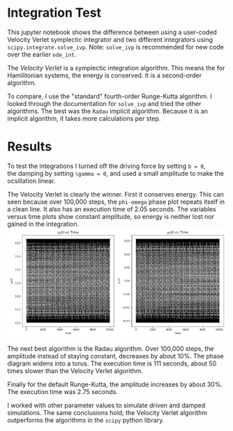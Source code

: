 # Integration Test
This jupyter notebook shows the difference between using a user-coded 
Velocity Verlet symplectic integrator and two different integrators 
using `scipy.integrate.solve_ivp`. Note: `solve_ivp` is recommended for 
new code over the earlier `ode_int`.

The _Velocity Verlet_ is a symplectic integration algorithm. This means 
the for Hamilitonian systems, the energy is conserved. It is a second-order 
algorithm.

To compare, I use the "standard" fourth-order Runge-Kutta algorithm. I 
looked through the documentation for `solve_ivp` and tried the other 
algorithms. The best was the `Radau` implicit algorithm. Because it is 
an implicit algorithm, it takes more calculations per step.

# Results
To test the integrations I turned off the driving force by setting `b = 0`,  
the damping by setting `\gamma = 0`, and used a small amplitude to make the 
ocsillation linear.

The Velocity Verlet is clearly the winner. First it conserves energy. This 
can seen because over 100,000 steps, the `phi-omega` phase plot repeats 
itself in a clean line. It also has an execution time of 2.05 seconds. The 
variables versus time plots show constant amplitude, so energy is neither 
lost nor gained in the integration.
![Fig 1](MCO_Int_VV1.png)

The next best algorithm is the Radau algorithm. Over 100,000 steps, the 
amplitude instead of staying constant, decreases by about 10%. The phase 
diagram widens into a torus. The execution time is 111 seconds, about 50 
times slower than the Velocity Verlet algorithm.

Finally for the default Runge-Kutta, the amplitude increases by about 30%. 
The execution time was 2.75 seconds.

I worked with other parameter values to simulate driven and damped 
simulations. The same conclusions hold; the Velocity Verlet algorithm 
outperforms the algorithms in the `scipy` python library.
